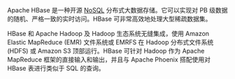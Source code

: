 Apache HBase 是一种开源 [NoSQL](https://aws.amazon.com/nosql/) 分布式大数据存储。它可以实现对 PB 级数据的随机、严格一致的实时访问。HBase 可非常高效地处理大型稀疏数据集。

HBase 和 Apache Hadoop 及 Hadoop 生态系统无缝集成，使用 Amazon Elastic MapReduce (EMR) 文件系统或 EMRFS 在 Hadoop 分布式文件系统 (HDFS) 或 Amazon S3 顶部运行。HBase 可针对 Hadoop 作为 Apache MapReduce 框架的直接输入和输出，并且与 Apache Phoenix 搭配使用对 HBase 表进行类似于 SQL 的查询。